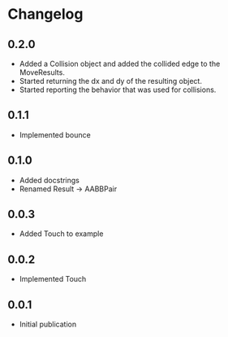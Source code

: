 # Changelog

## 0.2.0

- Added a Collision object and added the collided edge to the MoveResults.
- Started returning the dx and dy of the resulting object.
- Started reporting the behavior that was used for collisions.

## 0.1.1

- Implemented bounce

## 0.1.0

- Added docstrings
- Renamed Result -> AABBPair

## 0.0.3

- Added Touch to example

## 0.0.2

- Implemented Touch

## 0.0.1

- Initial publication
